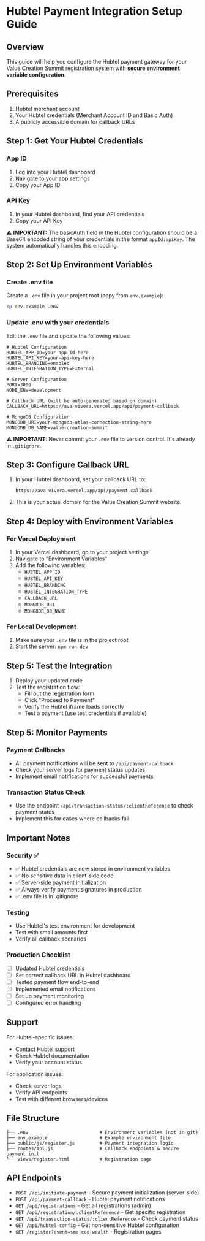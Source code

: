 # Hubtel Payment Integration Setup Guide

## Overview
This guide will help you configure the Hubtel payment gateway for your Value Creation Summit registration system with **secure environment variable configuration**.

## Prerequisites
1. Hubtel merchant account
2. Your Hubtel credentials (Merchant Account ID and Basic Auth)
3. A publicly accessible domain for callback URLs

## Step 1: Get Your Hubtel Credentials

### App ID
1. Log into your Hubtel dashboard
2. Navigate to your app settings
3. Copy your App ID

### API Key
1. In your Hubtel dashboard, find your API credentials
2. Copy your API Key

**⚠️ IMPORTANT:** The basicAuth field in the Hubtel configuration should be a Base64 encoded string of your credentials in the format `appId:apiKey`. The system automatically handles this encoding.

## Step 2: Set Up Environment Variables

### Create .env file
Create a `.env` file in your project root (copy from `env.example`):

```bash
cp env.example .env
```

### Update .env with your credentials
Edit the `.env` file and update the following values:

```env
# Hubtel Configuration
HUBTEL_APP_ID=your-app-id-here
HUBTEL_API_KEY=your-api-key-here
HUBTEL_BRANDING=enabled
HUBTEL_INTEGRATION_TYPE=External

# Server Configuration
PORT=3000
NODE_ENV=development

# Callback URL (will be auto-generated based on domain)
CALLBACK_URL=https://ava-vivera.vercel.app/api/payment-callback

# MongoDB Configuration
MONGODB_URI=your-mongodb-atlas-connection-string-here
MONGODB_DB_NAME=value-creation-summit
```

**⚠️ IMPORTANT:** Never commit your `.env` file to version control. It's already in `.gitignore`.

## Step 3: Configure Callback URL

1. In your Hubtel dashboard, set your callback URL to:
   ```
   https://ava-vivera.vercel.app/api/payment-callback
   ```

2. This is your actual domain for the Value Creation Summit website.

## Step 4: Deploy with Environment Variables

### For Vercel Deployment
1. In your Vercel dashboard, go to your project settings
2. Navigate to "Environment Variables"
3. Add the following variables:
   - `HUBTEL_APP_ID`
   - `HUBTEL_API_KEY`
   - `HUBTEL_BRANDING`
   - `HUBTEL_INTEGRATION_TYPE`
   - `CALLBACK_URL`
   - `MONGODB_URI`
   - `MONGODB_DB_NAME`

### For Local Development
1. Make sure your `.env` file is in the project root
2. Start the server: `npm run dev`

## Step 5: Test the Integration

1. Deploy your updated code
2. Test the registration flow:
   - Fill out the registration form
   - Click "Proceed to Payment"
   - Verify the Hubtel iframe loads correctly
   - Test a payment (use test credentials if available)

## Step 5: Monitor Payments

### Payment Callbacks
- All payment notifications will be sent to `/api/payment-callback`
- Check your server logs for payment status updates
- Implement email notifications for successful payments

### Transaction Status Check
- Use the endpoint `/api/transaction-status/:clientReference` to check payment status
- Implement this for cases where callbacks fail

## Important Notes

### Security ✅
- ✅ Hubtel credentials are now stored in environment variables
- ✅ No sensitive data in client-side code
- ✅ Server-side payment initialization
- ✅ Always verify payment signatures in production
- ✅ .env file is in .gitignore

### Testing
- Use Hubtel's test environment for development
- Test with small amounts first
- Verify all callback scenarios

### Production Checklist
- [ ] Updated Hubtel credentials
- [ ] Set correct callback URL in Hubtel dashboard
- [ ] Tested payment flow end-to-end
- [ ] Implemented email notifications
- [ ] Set up payment monitoring
- [ ] Configured error handling

## Support

For Hubtel-specific issues:
- Contact Hubtel support
- Check Hubtel documentation
- Verify your account status

For application issues:
- Check server logs
- Verify API endpoints
- Test with different browsers/devices

## File Structure

```
├── .env                          # Environment variables (not in git)
├── env.example                   # Example environment file
├── public/js/register.js         # Payment integration logic
├── routes/api.js                 # Callback endpoints & secure payment init
└── views/register.html           # Registration page
```

## API Endpoints

- `POST /api/initiate-payment` - Secure payment initialization (server-side)
- `POST /api/payment-callback` - Hubtel payment notifications
- `GET /api/registrations` - Get all registrations (admin)
- `GET /api/registration/:clientReference` - Get specific registration
- `GET /api/transaction-status/:clientReference` - Check payment status
- `GET /api/hubtel-config` - Get non-sensitive Hubtel configuration
- `GET /register?event=sme|ceo|wealth` - Registration pages 